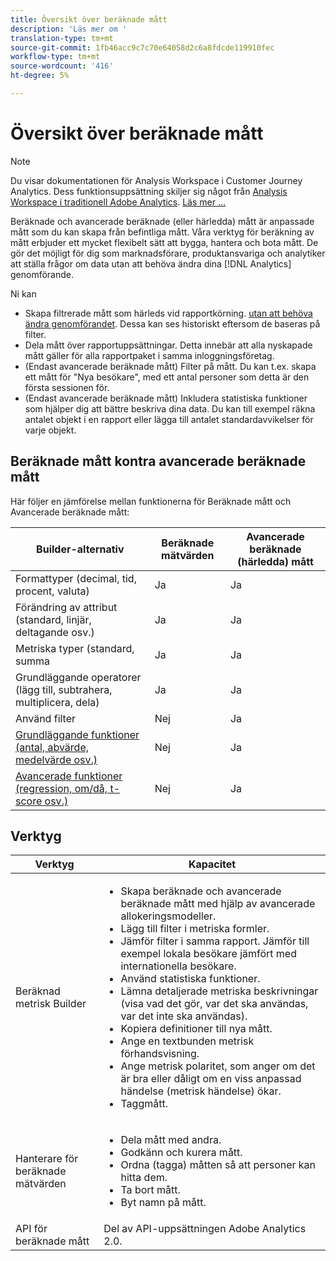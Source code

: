 ```yaml
---
title: Översikt över beräknade mått
description: 'Läs mer om '
translation-type: tm+mt
source-git-commit: 1fb46acc9c7c70e64058d2c6a8fdcde119910fec
workflow-type: tm+mt
source-wordcount: '416'
ht-degree: 5%

---
```



# Översikt över beräknade mått

>[!NOTE]
>
>Du visar dokumentationen för Analysis Workspace i Customer Journey Analytics. Dess funktionsuppsättning skiljer sig något från [Analysis Workspace i traditionell Adobe Analytics](https://docs.adobe.com/content/help/en/analytics/analyze/analysis-workspace/home.html). [Läs mer …](/help/getting-started/cja-aa.md)

Beräknade och avancerade beräknade (eller härledda) mått är anpassade mått som du kan skapa från befintliga mått. Våra verktyg för beräkning av mått erbjuder ett mycket flexibelt sätt att bygga, hantera och bota mått. De gör det möjligt för dig som marknadsförare, produktansvariga och analytiker att ställa frågor om data utan att behöva ändra dina [!DNL Analytics] genomförande.

Ni kan

* Skapa filtrerade mått som härleds vid rapportkörning. [utan att behöva ändra genomförandet](https://youtu.be/CuQTm9RaUpY). Dessa kan ses historiskt eftersom de baseras på filter.
* Dela mått över rapportuppsättningar. Detta innebär att alla nyskapade mått gäller för alla rapportpaket i samma inloggningsföretag.
* (Endast avancerade beräknade mått) Filter på mått. Du kan t.ex. skapa ett mått för &quot;Nya besökare&quot;, med ett antal personer som detta är den första sessionen för.
* (Endast avancerade beräknade mått) Inkludera statistiska funktioner som hjälper dig att bättre beskriva dina data. Du kan till exempel räkna antalet objekt i en rapport eller lägga till antalet standardavvikelser för varje objekt.

## Beräknade mått kontra avancerade beräknade mått

Här följer en jämförelse mellan funktionerna för Beräknade mått och Avancerade beräknade mått:

| Builder-alternativ | Beräknade mätvärden | Avancerade beräknade (härledda) mått |
|---|---|---|
| Formattyper (decimal, tid, procent, valuta) | Ja | Ja |
| Förändring av attribut (standard, linjär, deltagande osv.) | Ja | Ja |
| Metriska typer (standard, summa | Ja | Ja |
| Grundläggande operatorer (lägg till, subtrahera, multiplicera, dela) | Ja | Ja |
| Använd filter | Nej | Ja |
| [Grundläggande funktioner (antal, abvärde, medelvärde osv.)](/help/components/calc-metrics/cm-functions.md) | Nej | Ja |
| [Avancerade funktioner (regression, om/då, t-score osv.)](/help/components/calc-metrics/cm-adv-functions.md) | Nej | Ja |

## Verktyg

| Verktyg | Kapacitet |
|--- |--- |
| Beräknad metrisk Builder | <ul><li>Skapa beräknade och avancerade beräknade mått med hjälp av avancerade allokeringsmodeller.</li><li>Lägg till filter i metriska formler.</li><li>Jämför filter i samma rapport. Jämför till exempel lokala besökare jämfört med internationella besökare.</li><li>Använd statistiska funktioner.</li><li> Lämna detaljerade metriska beskrivningar (visa vad det gör, var det ska användas, var det inte ska användas).</li><li>Kopiera definitioner till nya mått.</li><li>Ange en textbunden metrisk förhandsvisning.</li><li>Ange metrisk polaritet, som anger om det är bra eller dåligt om en viss anpassad händelse (metrisk händelse) ökar.</li><li>Taggmått.</li></ul> |
| Hanterare för beräknade mätvärden | <ul><li>Dela mått med andra.</li><li>Godkänn och kurera mått.</li><li>Ordna (tagga) måtten så att personer kan hitta dem.</li><li>Ta bort mått.</li><li>Byt namn på mått.</li></ul> |
| API för beräknade mått | Del av API-uppsättningen Adobe Analytics 2.0. |

